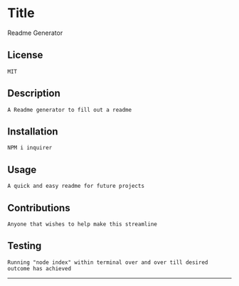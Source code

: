 
  # Title
  Readme Generator
        
  ## License
    MIT

  ## Description
    A Readme generator to fill out a readme

  ## Installation
    NPM i inquirer

  ## Usage
    A quick and easy readme for future projects

  ## Contributions
    Anyone that wishes to help make this streamline

  ## Testing
    Running "node index" within terminal over and over till desired outcome has achieved



  ---  

    
  